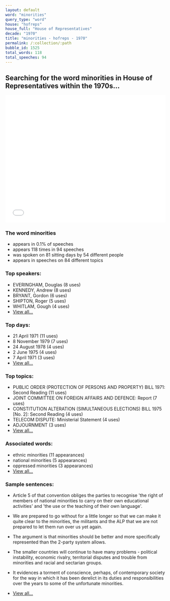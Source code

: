 ```yaml
---
layout: default
word: "minorities"
query_type: "word"
house: "hofreps"
house_full: "House of Representatives"
decade: "1970"
title: "minorities - hofreps - 1970"
permalink: /:collection/:path
bubble_id: 1525
total_words: 118
total_speeches: 94
---
```



## Searching for the word **minorities** in House of Representatives within the 1970s...

<iframe width="100%" height="400" frameborder="0" scrolling="no" src="//plot.ly/~wragge/1525.embed"></iframe>

### The word **minorities**

* appears in 0.1% of speeches
* appears 118 times in 94 speeches
* was spoken on 81 sitting days by 54 different people
* appears in speeches on 84 different topics

### Top speakers:

* EVERINGHAM, Douglas (8 uses)
* KENNEDY, Andrew (8 uses)
* BRYANT, Gordon (6 uses)
* SHIPTON, Roger (5 uses)
* WHITLAM, Gough (4 uses)
* [View all...](speakers/)


### Top days:

* 21 April 1971 (11 uses)
* 8 November 1979 (7 uses)
* 24 August 1978 (4 uses)
* 2 June 1975 (4 uses)
* 7 April 1971 (3 uses)
* [View all...](days/)


### Top topics:

* PUBLIC ORDER (PROTECTION OF PERSONS AND PROPERTY) BILL 1971: Second Reading (11 uses)
* JOINT COMMITTEE ON FOREIGN AFFAIRS AND DEFENCE: Report (7 uses)
* CONSTITUTION ALTERATION (SIMULTANEOUS ELECTIONS) BILL 1975 [No. 2]: Second Reading (4 uses)
* TELECOM DISPUTE: Ministerial Statement (4 uses)
* ADJOURNMENT (3 uses)
* [View all...](topics/)


### Associated words:

* ethnic minorities (11 appearances)
* national minorities (5 appearances)
* oppressed minorities (3 appearances)
* [View all...](collocations/)


### Sample sentences:

* Article 5 of that convention obliges the parties to recognise 'the right of members of national <span class="highlight">minorities</span> to carry on their own educational activities' and 'the use or the teaching of their own language'.

* We are prepared to go without for a little longer so that we can make it quite clear to the <span class="highlight">minorities</span>, the militants and the ALP that we are not prepared to let them run over us yet again.

* The argument is that <span class="highlight">minorities</span> should be better and more specifically represented than the 2-party system allows.

* The smaller countries will continue to have many problems - political instability, economic rivalry, territorial disputes and trouble from <span class="highlight">minorities</span> and racial and sectarian groups.

* It evidences a torment of conscience, perhaps, of contemporary society for the way in which it has been derelict in its duties and responsibilities over the years to some of the unfortunate <span class="highlight">minorities</span>.

* [View all...](contexts/)
